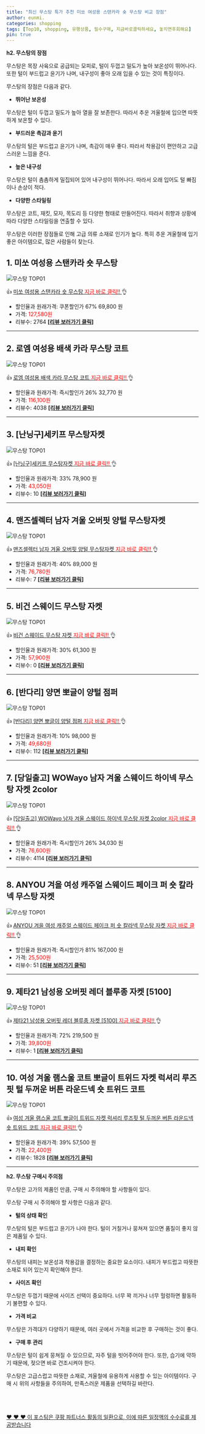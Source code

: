```yaml
---
title: "최신 무스탕 특가 추천 미쏘 여성용 스탠카라 숏 무스탕 비교 장점"
author: eunmi.
categories: shopping
tags: [Top10, shopping, 유행상품, 필수구매, 지금바로클릭하세요, 놓치면후회해요]
pin: true
---
```

**h2. 무스탕의 장점**

무스탕은 목장 사육으로 공급되는 모피로, 털이 두껍고 밀도가 높아 보온성이 뛰어나다. 또한 털이 부드럽고 윤기가 나며, 내구성이 좋아 오래 입을 수 있는 것이 특징이다.

무스탕의 장점은 다음과 같다.

* **뛰어난 보온성**

무스탕은 털이 두껍고 밀도가 높아 열을 잘 보존한다. 따라서 추운 겨울철에 입으면 따뜻하게 보온할 수 있다.

* **부드러운 촉감과 윤기**

무스탕의 털은 부드럽고 윤기가 나며, 촉감이 매우 좋다. 따라서 착용감이 편안하고 고급스러운 느낌을 준다.

* **높은 내구성**

무스탕은 털이 촘촘하게 밀집되어 있어 내구성이 뛰어나다. 따라서 오래 입어도 털 빠짐이나 손상이 적다.

* **다양한 스타일링**

무스탕은 코트, 재킷, 모자, 목도리 등 다양한 형태로 만들어진다. 따라서 취향과 상황에 따라 다양한 스타일링을 연출할 수 있다.

무스탕은 이러한 장점들로 인해 고급 의류 소재로 인기가 높다. 특히 추운 겨울철에 입기 좋은 아이템으로, 많은 사람들이 찾는다.

   

## 1. 미쏘 여성용 스탠카라 숏 무스탕

![무스탕 TOP01](https://thumbnail8.coupangcdn.com/thumbnails/remote/230x230ex/image/retail/images/2023/08/16/17/6/4434d79d-366a-4603-8142-b2f4277f0b49.jpg)


👍 [미쏘 여성용 스탠카라 숏 무스탕 <font color=red> 지금 바로 클릭!! </font> ](https://link.coupang.com/re/AFFSDP?lptag=AF3617701&subid=GithubCoopas&pageKey=7534852103&traceid=V0-153&itemId=19793221169&vendorItemId=86895750725) 👌 


- 할인율과 원래가격: 쿠폰할인가 67%  69,800   원
- 가격: <span style='color:red'>127,580원</span>
- 리뷰수: 2764  [**[리뷰 보러가기 클릭]**](https://link.coupang.com/re/AFFSDP?lptag=AF3617701&subid=GithubCoopas&pageKey=7534852103&traceid=V0-153&itemId=19793221169&vendorItemId=86895750725)

---


   

## 2. 로엠 여성용 배색 카라 무스탕 코트

![무스탕 TOP01](https://thumbnail10.coupangcdn.com/thumbnails/remote/230x230ex/image/rs_quotation_api/ra0j2z3w/edda6c250e9247c796f03e7ef461ca66.jpg)


👍 [로엠 여성용 배색 카라 무스탕 코트 <font color=red> 지금 바로 클릭!! </font> ](https://link.coupang.com/re/AFFSDP?lptag=AF3617701&subid=GithubCoopas&pageKey=7600032983&traceid=V0-153&itemId=20102407629&vendorItemId=87198172996) 👌 


- 할인율과 원래가격: 즉시할인가 26%  32,770   원
- 가격: <span style='color:red'>116,100원</span>
- 리뷰수: 4038  [**[리뷰 보러가기 클릭]**](https://link.coupang.com/re/AFFSDP?lptag=AF3617701&subid=GithubCoopas&pageKey=7600032983&traceid=V0-153&itemId=20102407629&vendorItemId=87198172996)

---


   

## 3. [난닝구]세키프 무스탕자켓

![무스탕 TOP01](https://thumbnail8.coupangcdn.com/thumbnails/remote/230x230ex/image/vendor_inventory/1f26/52d9463239c3ec4af1b52e1514638f648a409ed29fe8aee73079b854a8b3.jpg)


👍 [[난닝구]세키프 무스탕자켓 <font color=red> 지금 바로 클릭!! </font> ](https://link.coupang.com/re/AFFSDP?lptag=AF3617701&subid=GithubCoopas&pageKey=7660110959&traceid=V0-153&itemId=20405547980&vendorItemId=87476735359) 👌 


- 할인율과 원래가격: 33%  78,900   원
- 가격: <span style='color:red'>43,050원</span>
- 리뷰수: 10  [**[리뷰 보러가기 클릭]**](https://link.coupang.com/re/AFFSDP?lptag=AF3617701&subid=GithubCoopas&pageKey=7660110959&traceid=V0-153&itemId=20405547980&vendorItemId=87476735359)

---


   

## 4. 맨즈셀렉터 남자 겨울 오버핏 양털 무스탕자켓

![무스탕 TOP01](https://thumbnail9.coupangcdn.com/thumbnails/remote/230x230ex/image/vendor_inventory/7dd4/ab797d934633b2c654537271612f385b7fa114cdf5e01792c366d2ada9f1.jpg)


👍 [맨즈셀렉터 남자 겨울 오버핏 양털 무스탕자켓 <font color=red> 지금 바로 클릭!! </font> ](https://link.coupang.com/re/AFFSDP?lptag=AF3617701&subid=GithubCoopas&pageKey=7532646001&traceid=V0-153&itemId=19782249973&vendorItemId=87084980583) 👌 


- 할인율과 원래가격: 40%  89,000   원
- 가격: <span style='color:red'>76,780원</span>
- 리뷰수: 7  [**[리뷰 보러가기 클릭]**](https://link.coupang.com/re/AFFSDP?lptag=AF3617701&subid=GithubCoopas&pageKey=7532646001&traceid=V0-153&itemId=19782249973&vendorItemId=87084980583)

---


   

## 5. 비건 스웨이드 무스탕 자켓

![무스탕 TOP01](https://thumbnail9.coupangcdn.com/thumbnails/remote/230x230ex/image/vendor_inventory/187c/bc893e59934fdeea2e81cd6afd492ead133dab5ba1eebc205193da5d6275.jpg)


👍 [비건 스웨이드 무스탕 자켓 <font color=red> 지금 바로 클릭!! </font> ](https://link.coupang.com/re/AFFSDP?lptag=AF3617701&subid=GithubCoopas&pageKey=7655604139&traceid=V0-153&itemId=20381296126&vendorItemId=87464566680) 👌 


- 할인율과 원래가격: 30%  61,300   원
- 가격: <span style='color:red'>57,900원</span>
- 리뷰수: 0  [**[리뷰 보러가기 클릭]**](https://link.coupang.com/re/AFFSDP?lptag=AF3617701&subid=GithubCoopas&pageKey=7655604139&traceid=V0-153&itemId=20381296126&vendorItemId=87464566680)

---


   

## 6. [반다리] 양면 뽀글이 양털 점퍼

![무스탕 TOP01](https://thumbnail9.coupangcdn.com/thumbnails/remote/230x230ex/image/vendor_inventory/1814/deed21865ee079c9923e43fea9fc464611cd1b1da5ab408a22987e2081ab.jpg)


👍 [[반다리] 양면 뽀글이 양털 점퍼 <font color=red> 지금 바로 클릭!! </font> ](https://link.coupang.com/re/AFFSDP?lptag=AF3617701&subid=GithubCoopas&pageKey=7650920936&traceid=V0-153&itemId=20357039889&vendorItemId=87441269214) 👌 


- 할인율과 원래가격: 10%  98,000   원
- 가격: <span style='color:red'>49,680원</span>
- 리뷰수: 112  [**[리뷰 보러가기 클릭]**](https://link.coupang.com/re/AFFSDP?lptag=AF3617701&subid=GithubCoopas&pageKey=7650920936&traceid=V0-153&itemId=20357039889&vendorItemId=87441269214)

---


   

## 7. [당일출고] WOWayo 남자 겨울 스웨이드 하이넥 무스탕 자켓 2color

![무스탕 TOP01](https://thumbnail8.coupangcdn.com/thumbnails/remote/230x230ex/image/vendor_inventory/9b31/62c96285f5c0c274b4a1a3422d1cc5ab19ced8ca1a7329ee6b04ea195f7d.png)


👍 [[당일출고] WOWayo 남자 겨울 스웨이드 하이넥 무스탕 자켓 2color <font color=red> 지금 바로 클릭!! </font> ](https://link.coupang.com/re/AFFSDP?lptag=AF3617701&subid=GithubCoopas&pageKey=340351515&traceid=V0-153&itemId=1083758351&vendorItemId=5588144493) 👌 


- 할인율과 원래가격: 즉시할인가 26%  34,030   원
- 가격: <span style='color:red'>76,600원</span>
- 리뷰수: 4114  [**[리뷰 보러가기 클릭]**](https://link.coupang.com/re/AFFSDP?lptag=AF3617701&subid=GithubCoopas&pageKey=340351515&traceid=V0-153&itemId=1083758351&vendorItemId=5588144493)

---


   

## 8. ANYOU 겨을 여성 캐주얼 스웨이드 페이크 퍼 숏 칼라넥 무스탕 자켓

![무스탕 TOP01](https://thumbnail6.coupangcdn.com/thumbnails/remote/230x230ex/image/vendor_inventory/d297/40f9f0042f1e0d30fe1b204331b5922ffe6e0e16353e4b1838c6174b7c3f.jpg)


👍 [ANYOU 겨을 여성 캐주얼 스웨이드 페이크 퍼 숏 칼라넥 무스탕 자켓 <font color=red> 지금 바로 클릭!! </font> ](https://link.coupang.com/re/AFFSDP?lptag=AF3617701&subid=GithubCoopas&pageKey=7111796690&traceid=V0-153&itemId=17780706071&vendorItemId=86253530046) 👌 


- 할인율과 원래가격: 즉시할인가 81%  167,000   원
- 가격: <span style='color:red'>25,500원</span>
- 리뷰수: 51  [**[리뷰 보러가기 클릭]**](https://link.coupang.com/re/AFFSDP?lptag=AF3617701&subid=GithubCoopas&pageKey=7111796690&traceid=V0-153&itemId=17780706071&vendorItemId=86253530046)

---


   

## 9. 제타21 남성용 오버핏 레더 블루종 자켓 [5100]

![무스탕 TOP01](https://thumbnail9.coupangcdn.com/thumbnails/remote/230x230ex/image/vendor_inventory/7b70/7001826d2a91810015f9d2337614bfe4ac9ec137f1137b9b0b850bc29b29.jpg)


👍 [제타21 남성용 오버핏 레더 블루종 자켓 [5100] <font color=red> 지금 바로 클릭!! </font> ](https://link.coupang.com/re/AFFSDP?lptag=AF3617701&subid=GithubCoopas&pageKey=6413133189&traceid=V0-153&itemId=13762343586&vendorItemId=84935927424) 👌 


- 할인율과 원래가격: 72%  219,500   원
- 가격: <span style='color:red'>39,800원</span>
- 리뷰수: 1  [**[리뷰 보러가기 클릭]**](https://link.coupang.com/re/AFFSDP?lptag=AF3617701&subid=GithubCoopas&pageKey=6413133189&traceid=V0-153&itemId=13762343586&vendorItemId=84935927424)

---


   

## 10. 여성 겨울 램스울 코트 뽀글이 트위드 자켓 럭셔리 루즈핏 털 두꺼운 버튼 라운드넥 숏 트위드 코트

![무스탕 TOP01](https://thumbnail10.coupangcdn.com/thumbnails/remote/230x230ex/image/vendor_inventory/5289/a0835e424ca7fcd81379e24c800d51e7332374fa5746a7872f14fbacb9ad.jpg)


👍 [여성 겨울 램스울 코트 뽀글이 트위드 자켓 럭셔리 루즈핏 털 두꺼운 버튼 라운드넥 숏 트위드 코트 <font color=red> 지금 바로 클릭!! </font> ](https://link.coupang.com/re/AFFSDP?lptag=AF3617701&subid=GithubCoopas&pageKey=7569797942&traceid=V0-153&itemId=19961025675&vendorItemId=87288765558) 👌 


- 할인율과 원래가격: 39%  57,500   원
- 가격: <span style='color:red'>22,400원</span>
- 리뷰수: 1828  [**[리뷰 보러가기 클릭]**](https://link.coupang.com/re/AFFSDP?lptag=AF3617701&subid=GithubCoopas&pageKey=7569797942&traceid=V0-153&itemId=19961025675&vendorItemId=87288765558)

---
**h2. 무스탕 구매시 주의점**

무스탕은 고가의 제품인 만큼, 구매 시 주의해야 할 사항들이 있다.

무스탕 구매 시 주의해야 할 사항은 다음과 같다.

* **털의 상태 확인**

무스탕의 털은 부드럽고 윤기가 나야 한다. 털이 거칠거나 뭉쳐져 있으면 품질이 좋지 않은 제품일 수 있다.

* **내피 확인**

무스탕의 내피는 보온성과 착용감을 결정하는 중요한 요소이다. 내피가 부드럽고 따뜻한 소재로 되어 있는지 확인해야 한다.

* **사이즈 확인**

무스탕은 두껍기 때문에 사이즈 선택이 중요하다. 너무 꽉 끼거나 너무 헐렁하면 활동하기 불편할 수 있다.

* **가격 비교**

무스탕은 가격대가 다양하기 때문에, 여러 곳에서 가격을 비교한 후 구매하는 것이 좋다.

* **구매 후 관리**

무스탕은 털이 쉽게 뭉쳐질 수 있으므로, 자주 털을 빗어주어야 한다. 또한, 습기에 약하기 때문에, 젖으면 바로 건조시켜야 한다.

무스탕은 고급스럽고 따뜻한 소재로, 겨울철에 유용하게 사용할 수 있는 아이템이다. 구매 시 위의 사항들을 주의하여, 만족스러운 제품을 선택하길 바란다.<br><br><br><br><br> [ ❤ ❤ ❤ 이 포스팅은 쿠팡 파트너스 활동의 일환으로, 이에 따른 일정액의 수수료를 제공받습니다](https://link.coupang.com/a/bcEFyh)